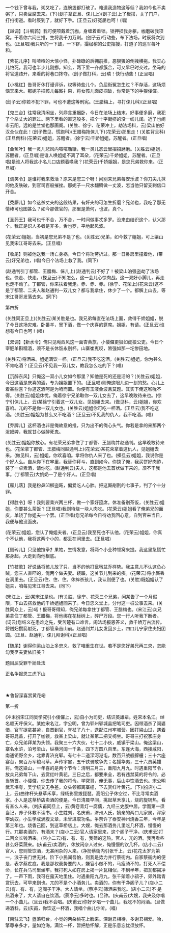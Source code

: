 <!-- { "loadSidebar": true } -->
一个钱下曾与我，粥又吃了，连碗盏都打破了。难道我造物这等低？我如今也不卖粥了，只卖豆腐去来。(下)(刽子拿正旦、俫儿上)(刽子云)上了板搭，关了门户，打扫街道。看时辰到了，就好下手。(正旦云)好冤屈也呵！(唱)

【越调】【斗鹌鹑】我可便项戴着沉枷，身缠着重锁。锁押损我身躯，枷磨破我项窝。干着你六问三推，生将我千刀万剁。(刽子云)行动些，布下法场，时辰将次到也。(正旦唱)我只听的一下鼓，一下锣，撮枷稍的公吏搊搜，打道子的巡军每叶和。

【紫花儿序】叫喳喳的大惊小怪，扑碌碌的后拥前推，恶狠狠的倒拽横拖。我实心儿怕死，我可也半步儿刚挪。知么，两下里一齐都簇合，可又早巳时交过。坐马的将官道蹅开，来看的将巷口搀夺。(刽子做打科，云)璘！快行动些！(正旦唱)

【小桃红】告哥哥休打谩评诉，权等待些儿个。负屈衔冤怎生过？不存活，这场烦恼天来大。那妮子把孩儿每厮扌果，将女孩儿面皮掴破，你常是下的手狠偻儸。

(刽子云)你若不犯下罪，可也不遭这等刑宪。(王腊梅上，寻打俫儿科)(正旦唱)

【鬼三台】往常我清闲坐，列鼎食重裀卧，今日在法场上结末。好事便多磨，我犯了个杀丈大的罪过。两下里看的直这般多，把个十字街挤的没一线儿阔。近了也闹市云阳，远的是兰堂也那画阁。(关胜、徐宁、花荣冲上，劫法场科，云)梁山伯好汉全伙在此！(刽子做见、慌跑科)(王腊梅拖俫儿下)(花荣云)那里走！(关胜背旦科)(正旦倒科)(花荣云)姐姐，苏醒者。(徐宁云)千娇姐姐，苏醒者。(正旦唱)

【金蕉叶】我一灵儿悲风内喧喧聒聒，我一灵儿怨云里招招磨磨。(关胜云)姐姐，苏醒者。(正旦唱)是谁人唤姐姐不离了耳朵，(花荣云)千娇姐姐，苏醒者。(正旦唱)是谁人将我这小名儿口店题着唤我？(花荣云)千娇姐姐，是您兄弟救你来。(正旦唱)

【调笑令】是谁将我来救活？原来是您三个呀！间别来兄弟每安乐波？你刀尖儿抹的他皮肤破，到官司百般摧挫。那妮子一尺水翻腾做一丈波，怎当他只留支剌信口开合。

【秃厮儿】如今这杀丈夫的这般结果，有奸夫的可怎生折磨？兄弟也，我吃了那无情棒可也图甚么？如今那做官的，那里是萧何，也波，真个。

【圣药王】我可也千不合，万不合，一时间做事忒多罗。没来由结识这个，认义那个。我正是识人多者是非多，舌也罗，平地起风波。

(花荣云)姐姐，当初是您兄弟不是了也。(关胜云)兄弟，如今救了姐姐，可上粱山见我宋江哥哥去来。(正旦唱)

【收尾】则被他送我一场亡身祸，今日个将功劳折过。那一日卧房里撞着他，(带云)好兄弟也，(唱)今日个法场上救了我。(同下)

(赵通判引丁都管、王腊梅、俫儿上)(赵通判云)不好了！被梁山泊强盗劫了法场也。快走、快走。(搽旦云)不知怎么，这一会儿心惊肉战。这一双好小脚儿，再走也走不动了。丁都管，你来扶着我走。赤、赤、赤。(徐宁、花荣上)(花荣云)这不是丁都管、二夫人和赵通判一双儿女？都与我拿住，休少了一个。都解上山去，等宋江哥哥发落去来。(同下)

第四折

(关胜同正旦上)(关胜云)某关胜是也。我兄弟每直在法场上面，救得千娇姐姐，脱了今日这场灾难。卧番羊，窨下酒，做一个庆喜的筵席。姐姐，有请。(正旦云)谁想有今日也呵！(唱)

【双调】【新水令】俺只见飐西风这一面杏黄旗，小偻儸更狠如虎狼公吏。今日个宰肥羊斟糯酒，须不是长休饭永别杯。山寨崔嵬哎，煞强如那一坨惨田地。

(关胜云)将酒来。姐姐满饮一杯。(正旦云)我不吃这酒。(关胜云)姐姐，你为甚么不肯吃酒？(正旦云)不见我一双儿女，教我怎么吃的下？(唱)

【沉醉东风】只俺这一双小儿女如今那里？知他是死的还是活的？(关胜云)姐姐，今日这酒是庆喜的酒，专为姐姐置下的。(正旦唱)则俺这眼儿边一刬的愁。心儿上着甚些喜？你道这酒呵是为咱而置。你便有玉液金波且莫题。其实下俺这喉咙不得。(关胜云)姐姐休忧，俺着徐宁兄弟取你一双儿女去了，这早晚敢待来也。(徐宁引俫儿上，云)某徐宁引着这一双儿女。见姐姐去来。(做见科，云)姐姐，你欢喜咱。兀的不是你一双儿女也。(关胜云)姐姐你可吃一杯酒。(正旦云)我不吃这酒。(关胜云)姐姐为甚么又不吃酒？(正旦云)不见我的仇人，我不吃酒。(唱)

【乔牌儿】这杯酒也非是俺故意的推，只为出不的俺心头气。你若是拿的来那两个泼奴婢，我就甘心做醉死鬼。

(关胜云)姐姐你放心。有花荣兄弟拿住了丁都管、王腊梅并赵通判。这早晚敢待来也。(花荣拿丁都管、王腊梅同赵通判上)(花荣云)某花荣拿着这仇人，见姐姐去来。(做见科，云)姐姐，你欢喜咱。拿将你仇人来了也。(搽旦云)姐姐，我说你是个好人么。自从你下在牢里，我替你拜斗，直到如今。你饶了俺，我买饼好肉鲊，装了一卓素酒，请你吃。(赵通判云)夫人，这都是他去首状做下来的，须不干我事。(丁都管云)大奶奶一了是个好人。(正旦唱)

【雁儿落】我是粉鼻凹柳盗跖，偏爱吃人心肺。把这厮剐割的七事子，判了个十分罪。

【得胜令】呀！我则要乘兴两三杯，做一个家好筵席。休准备别茶饭，(关胜云)姐姐，你要甚么茶饭？(正旦唱)我则待烧一块人肉吃。(花荣云)姐姐看了俺弟兄的面皮，单饶了你姐夫一个罢。(正旦唱)您兄弟每今日待劝我回心意，自到官来当日，我便与他没面皮。

(花荣云)姐姐，您认了俺姐夫者。(正旦云)我至死也不认他。(花荣云)姐姐，你真个不认他，我将这两个小的，都丢在涧里去。(正旦唱)

【侧砖儿】只见他揎拳扌果袖，生情发意，将两个小业种领窝来提。我这里急慌忙那身起，大走到向他根底。

【竹枝歌】好说话将孩儿放了只，当不的他打瓮墩盆乔样势。我主意儿不认这负心贼，您三人直吓的，俺两个做夫妻。跷蹊，这关节儿到来的疾。(花荣云)将小厮丢在涧里去。(正旦云)住、住、住。休摔杀孩儿，我认则便了也。(关胜)既姐姐认了姐夫，咱每见宋江哥去来。(同下)

(宋江上，云)某宋江是也。(有关胜、徐宁、花荣三个兄弟，问某告了一个月假限，下山去搭救他的千娇姐姐回来了。今日忠义堂上，分付这一桩公事去来。(关胜同众上，云)喏！报哥哥得知，俺兄弟每拿住丁都管、王腊梅也。(宋江云)众兄弟拿住丁都管、王腊梅，将他绑在花标树上，碎尸万段。您一行人听我下断者。(词云)您结义在患难之先，受苦楚有口难言。闹法场报恩答义，救千娇万古流传。将贼妇攒箭射死，丁都管枭首山前。赵通判并儿女发回乡土，四口儿宁家住夫妇团圆。(正旦、赵通判、俫儿拜谢科)(正旦唱)

【随尾】谢得你梁山泊上多忠义，救了咱重生在世。若不是您好弟兄再三央，怎能勾我歹夫妻依旧美？

题目屈受罪千娇赴法

正名争报恩三虎下山

　
　

★鲁智深喜赏黄花峪

第一折

(冲末扮宋江同吴学究引小偻儸上，云)自小为司吏，结识英雄辈。姓宋本名江。绰名顺天呼保义。某姓宋名江，字公明，曾为郓州郓城县把笔司吏。因带酒杀了阎婆惜，官军捉拿甚紧，自首到官，脊杖了八十，迭配江州牢城营。因打粱山过，遇着哥哥晁盖，打开了枷锁，救某上梁山，就让某第二把交椅坐。哥哥三打祝家庄身亡，众兄弟拜某为头领。我聚三十六大伙，七十二小伙，威镇于梁山。俺这梁山，寨名水浒，泊号梁山，纵横河阔一千条，四下方圆八百里。东连大海，西接咸阳，南通钜野金乡，北靠青济兖郓。有七十二道深河港屯，数百只战艘艨艟；三十六座宴台，聚百万军粮马草。声传宇宙，五千铁骑敢争先；名播华夷，三十六员英雄将。俺这粱山，一年喜的是两个节令：清明三月三，重阳九月九。时遇重阳节令，放众兄弟每下山，去赏红叶黄花。三日之后，都要来全，若有违禁莫的将令的，必当斩首。小偻儸，你去传了我的将令。学究哥，俺无事，后山中饮酒去也。宋公明武艺堪夸，吴学统又无争差。众头领都离寨栅，下去赏红叶黄花。(下)(扮店小二上，云)曲律杆头悬草禾享，绿杨影里拨琵琶。高阳公子休空过，不比寻常卖酒家。小人是这草桥店卖酒的便是。今日清晨早间，挑起草禾享儿，烧的旋锅热，看有甚么人来。(刘庆甫同旦上，云)黄卷青灯一腐儒，九经三史腹中居。学而第一须当记，养子休教不读书。小生姓刘，名庆甫，济州人氏，嫡亲的两口儿家属，浑家李幼奴。小生学成满腹文章，未曾进取功名。争奈许了泰安神州烧香三年，今年是第三年也。烧香己回，到这草桥店上。大嫂，俺去那酒务儿里吃几杯酒，慢慢的行。兀那卖酒的，有酒末？(店小二云)官人请家里来，这个阁子干净。(庆甫云)打二百文长钱酒来。(店小二云)有、有、有，我筛的这热。官人，兀的酒。我再看些甚么好菜蔬来。(庆甫云)卖酒的，休放闲杂人过来，俺慢慢的饮几杯。(店小二云)官人，您则管饮酒，无甚闲杂的人来。(净扮蔡衙内引张千上，云)花花太岁为第一，浪子丧门世无对。阶下小民闻吾怕，则我是势力并行蔡衙内。自家蔡衙内的便是，表字蔡疙疸。我是那权豪势要的人，嫌官小做不的，马瘦骑不的，打死人不偿命，长在兵马司里坐牢。我打死人如在房上揭一片瓦相似，不到半年，把瓦都揭净了。一声下雨，我可在露天地里住。时遇重阳九月九，张千架着小鹞子，郊外踏青赏玩去，可早来到也。兀的不是个小酒务儿。卖酒的，你有干净阁子儿？(店小二云)有、有、有，这阁子干净。大人请坐。(蔡净云)筛酒来我吃。(店小二云)不
是热酒来了，大人请自在饮酒。(蔡净云)多时也。(吕钟。(庆甫云)大嫂，我央及你唱一个小曲儿。(旦云)我不会唱。(庆甫云)你好歹唱一个曲儿，我吃不的闷酒。(旦做递酒科，云)庆甫，你饮这一杯酒，我唱个曲儿你听。(唱)

【南驻云飞】盏落归台，小觉的两朵桃花上脸来。深谢君相待，多谢君相爱。咍，擎尊奉多才，量如沧海。满饮一杯，暂把愁怀解，正是乐意忘忧须放怀。

